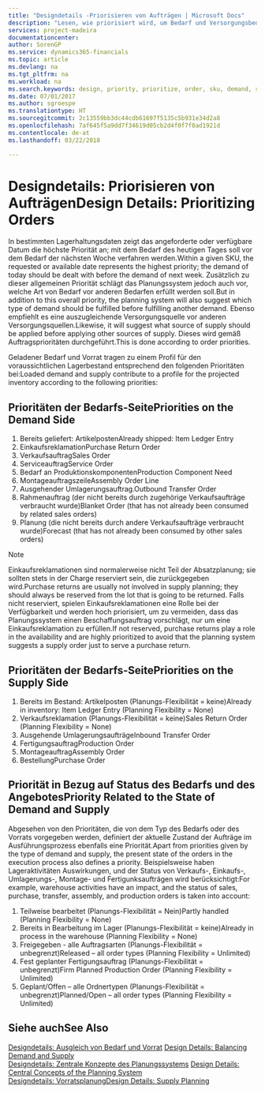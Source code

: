 ```yaml
---
title: "Designdetails -Priorisieren von Aufträgen | Microsoft Docs"
description: "Lesen, wie priorisiert wird, um Bedarf und Versorgungsbedarf zu erfüllen."
services: project-madeira
documentationcenter: 
author: SorenGP
ms.service: dynamics365-financials
ms.topic: article
ms.devlang: na
ms.tgt_pltfrm: na
ms.workload: na
ms.search.keywords: design, priority, prioritize, order, sku, demand, supply
ms.date: 07/01/2017
ms.author: sgroespe
ms.translationtype: HT
ms.sourcegitcommit: 2c13559bb3dc44cdb61697f5135c5b931e34d2a8
ms.openlocfilehash: 7af645f5a9dd7f34619d05cb2d4f0f7f8ad1921d
ms.contentlocale: de-at
ms.lasthandoff: 03/22/2018

---
```

# <a name="design-details-prioritizing-orders"></a><span data-ttu-id="19c09-103">Designdetails: Priorisieren von Aufträgen</span><span class="sxs-lookup"><span data-stu-id="19c09-103">Design Details: Prioritizing Orders</span></span>
<span data-ttu-id="19c09-104">In bestimmten Lagerhaltungsdaten zeigt das angeforderte oder verfügbare Datum die höchste Priorität an; mit dem Bedarf des heutigen Tages soll vor dem Bedarf der nächsten Woche verfahren werden.</span><span class="sxs-lookup"><span data-stu-id="19c09-104">Within a given SKU, the requested or available date represents the highest priority; the demand of today should be dealt with before the demand of next week.</span></span> <span data-ttu-id="19c09-105">Zusätzlich zu dieser allgemeinen Priorität schlägt das Planungssystem jedoch auch vor, welche Art von Bedarf vor anderen Bedarfen erfüllt werden soll.</span><span class="sxs-lookup"><span data-stu-id="19c09-105">But in addition to this overall priority, the planning system will also suggest which type of demand should be fulfilled before fulfilling another demand.</span></span> <span data-ttu-id="19c09-106">Ebenso empfiehlt es eine auszugleichende Versorgungsquelle vor anderen Versorgungsquellen.</span><span class="sxs-lookup"><span data-stu-id="19c09-106">Likewise, it will suggest what source of supply should be applied before applying other sources of supply.</span></span> <span data-ttu-id="19c09-107">Dieses wird gemäß Auftragsprioritäten durchgeführt.</span><span class="sxs-lookup"><span data-stu-id="19c09-107">This is done according to order priorities.</span></span>  
  
<span data-ttu-id="19c09-108">Geladener Bedarf und Vorrat tragen zu einem Profil für den voraussichtlichen Lagerbestand entsprechend den folgenden Prioritäten bei:</span><span class="sxs-lookup"><span data-stu-id="19c09-108">Loaded demand and supply contribute to a profile for the projected inventory according to the following priorities:</span></span>  
  
## <a name="priorities-on-the-demand-side"></a><span data-ttu-id="19c09-109">Prioritäten der Bedarfs-Seite</span><span class="sxs-lookup"><span data-stu-id="19c09-109">Priorities on the Demand Side</span></span>  
1. <span data-ttu-id="19c09-110">Bereits geliefert: Artikelposten</span><span class="sxs-lookup"><span data-stu-id="19c09-110">Already shipped: Item Ledger Entry</span></span>  
2. <span data-ttu-id="19c09-111">Einkaufsreklamation</span><span class="sxs-lookup"><span data-stu-id="19c09-111">Purchase Return Order</span></span>  
3. <span data-ttu-id="19c09-112">Verkaufsauftrag</span><span class="sxs-lookup"><span data-stu-id="19c09-112">Sales Order</span></span>  
4. <span data-ttu-id="19c09-113">Serviceauftrag</span><span class="sxs-lookup"><span data-stu-id="19c09-113">Service Order</span></span>  
5. <span data-ttu-id="19c09-114">Bedarf an Produktionskomponenten</span><span class="sxs-lookup"><span data-stu-id="19c09-114">Production Component Need</span></span>  
6. <span data-ttu-id="19c09-115">Montageauftragszeile</span><span class="sxs-lookup"><span data-stu-id="19c09-115">Assembly Order Line</span></span>  
7. <span data-ttu-id="19c09-116">Ausgehender Umlagerungsauftrag.</span><span class="sxs-lookup"><span data-stu-id="19c09-116">Outbound Transfer Order</span></span>  
8. <span data-ttu-id="19c09-117">Rahmenauftrag (der nicht bereits durch zugehörige Verkaufsaufträge verbraucht wurde)</span><span class="sxs-lookup"><span data-stu-id="19c09-117">Blanket Order (that has not already been consumed by related sales orders)</span></span>  
9. <span data-ttu-id="19c09-118">Planung (die nicht bereits durch andere Verkaufsaufträge verbraucht wurde)</span><span class="sxs-lookup"><span data-stu-id="19c09-118">Forecast (that has not already been consumed by other sales orders)</span></span>  
  
> [!NOTE]  
>  <span data-ttu-id="19c09-119">Einkaufsreklamationen sind normalerweise nicht Teil der Absatzplanung; sie sollten stets in der Charge reserviert sein, die zurückgegeben wird.</span><span class="sxs-lookup"><span data-stu-id="19c09-119">Purchase returns are usually not involved in supply planning; they should always be reserved from the lot that is going to be returned.</span></span> <span data-ttu-id="19c09-120">Falls nicht reserviert, spielen Einkaufsreklamationen eine Rolle bei der Verfügbarkeit und werden hoch priorisiert, um zu vermeiden, dass das Planungssystem einen Beschaffungsauftrag vorschlägt, nur um eine Einkaufsreklamation zu erfüllen.</span><span class="sxs-lookup"><span data-stu-id="19c09-120">If not reserved, purchase returns play a role in the availability and are highly prioritized to avoid that the planning system suggests a supply order just to serve a purchase return.</span></span>  
  
## <a name="priorities-on-the-supply-side"></a><span data-ttu-id="19c09-121">Prioritäten der Bedarfs-Seite</span><span class="sxs-lookup"><span data-stu-id="19c09-121">Priorities on the Supply Side</span></span>  
1. <span data-ttu-id="19c09-122">Bereits im Bestand: Artikelposten (Planungs-Flexibilität = keine)</span><span class="sxs-lookup"><span data-stu-id="19c09-122">Already in inventory: Item Ledger Entry (Planning Flexibility = None)</span></span>  
2. <span data-ttu-id="19c09-123">Verkaufsreklamation (Planungs-Flexibilität = keine)</span><span class="sxs-lookup"><span data-stu-id="19c09-123">Sales Return Order (Planning Flexibility = None)</span></span>  
3. <span data-ttu-id="19c09-124">Ausgehende Umlagerungsaufträge</span><span class="sxs-lookup"><span data-stu-id="19c09-124">Inbound Transfer Order</span></span>  
4. <span data-ttu-id="19c09-125">Fertigungsauftrag</span><span class="sxs-lookup"><span data-stu-id="19c09-125">Production Order</span></span>  
5. <span data-ttu-id="19c09-126">Montageauftrag</span><span class="sxs-lookup"><span data-stu-id="19c09-126">Assembly Order</span></span>  
6. <span data-ttu-id="19c09-127">Bestellung</span><span class="sxs-lookup"><span data-stu-id="19c09-127">Purchase Order</span></span>  
  
## <a name="priority-related-to-the-state-of-demand-and-supply"></a><span data-ttu-id="19c09-128">Priorität in Bezug auf Status des Bedarfs und des Angebotes</span><span class="sxs-lookup"><span data-stu-id="19c09-128">Priority Related to the State of Demand and Supply</span></span>  
<span data-ttu-id="19c09-129">Abgesehen von den Prioritäten, die von dem Typ des Bedarfs oder des Vorrats vorgegeben werden, definiert der aktuelle Zustand der Aufträge im Ausführungsprozess ebenfalls eine Priorität.</span><span class="sxs-lookup"><span data-stu-id="19c09-129">Apart from priorities given by the type of demand and supply, the present state of the orders in the execution process also defines a priority.</span></span> <span data-ttu-id="19c09-130">Beispielsweise haben Lageraktivitäten Auswirkungen, und der Status von Verkaufs-, Einkaufs-, Umlagerungs-, Montage- und Fertigunksaufträgen wird berücksichtigt:</span><span class="sxs-lookup"><span data-stu-id="19c09-130">For example, warehouse activities have an impact, and the status of sales, purchase, transfer, assembly, and production orders is taken into account:</span></span>  
  
1. <span data-ttu-id="19c09-131">Teilweise bearbeitet (Planungs-Flexibilität = Nein)</span><span class="sxs-lookup"><span data-stu-id="19c09-131">Partly handled (Planning Flexibility = None)</span></span>  
2. <span data-ttu-id="19c09-132">Bereits in Bearbeitung im Lager (Planungs-Flexibilität = keine)</span><span class="sxs-lookup"><span data-stu-id="19c09-132">Already in process in the warehouse (Planning Flexibility = None)</span></span>  
3. <span data-ttu-id="19c09-133">Freigegeben - alle Auftragsarten (Planungs-Flexibilität = unbegrenzt)</span><span class="sxs-lookup"><span data-stu-id="19c09-133">Released – all order types (Planning Flexibility = Unlimited)</span></span>  
4. <span data-ttu-id="19c09-134">Fest geplanter Fertigungsauftrag (Planungs-Flexibilität = unbegrenzt)</span><span class="sxs-lookup"><span data-stu-id="19c09-134">Firm Planned Production Order (Planning Flexibility = Unlimited)</span></span>  
5. <span data-ttu-id="19c09-135">Geplant/Offen – alle Ordnertypen (Planungs-Flexibilität = unbegrenzt)</span><span class="sxs-lookup"><span data-stu-id="19c09-135">Planned/Open – all order types (Planning Flexibility = Unlimited)</span></span>  
  
## <a name="see-also"></a><span data-ttu-id="19c09-136">Siehe auch</span><span class="sxs-lookup"><span data-stu-id="19c09-136">See Also</span></span>  
<span data-ttu-id="19c09-137">[Designdetails: Ausgleich von Bedarf und Vorrat](design-details-balancing-demand-and-supply.md) </span><span class="sxs-lookup"><span data-stu-id="19c09-137">[Design Details: Balancing Demand and Supply](design-details-balancing-demand-and-supply.md) </span></span>  
<span data-ttu-id="19c09-138">[Designdetails: Zentrale Konzepte des Planungssystems](design-details-central-concepts-of-the-planning-system.md) </span><span class="sxs-lookup"><span data-stu-id="19c09-138">[Design Details: Central Concepts of the Planning System](design-details-central-concepts-of-the-planning-system.md) </span></span>  
[<span data-ttu-id="19c09-139">Designdetails: Vorratsplanung</span><span class="sxs-lookup"><span data-stu-id="19c09-139">Design Details: Supply Planning</span></span>](design-details-supply-planning.md)
